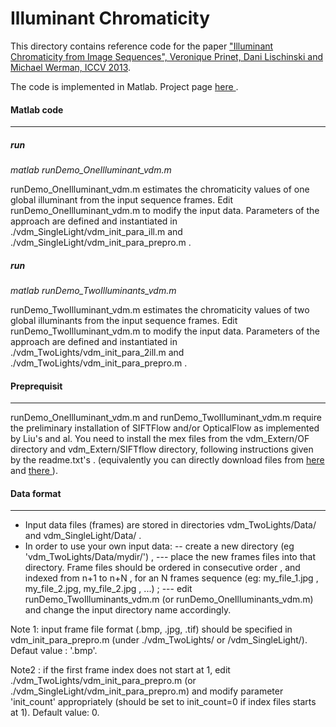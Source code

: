 
# Illuminant Chromaticity
<p>This directory contains reference code for the paper <a href="https://www.cs.huji.ac.il/labs/cglab/projects/illumest/Illuminant/iccv2013_illuminant.pdf" >"Illuminant Chromaticity from Image Sequences", Veronique Prinet, Dani Lischinski and Michael Werman, ICCV 2013</a>.</p> 

<p>The code is implemented in Matlab. Project page <a href='https://www.cs.huji.ac.il/labs/cglab/projects/illumest/Illuminant/'> here </a>.</p>


####  Matlab code 
 ----------
##### run
_matlab runDemo_OneIlluminant_vdm.m_

runDemo_OneIlluminant_vdm.m   estimates the chromaticity values of one global illuminant from the input sequence frames. 
Edit runDemo_OneIlluminant_vdm.m to modify the input data. 
Parameters of the approach are defined and instantiated in ./vdm_SingleLight/vdm_init_para_ill.m and ./vdm_SingleLight/vdm_init_para_prepro.m . 

##### run 
_matlab runDemo_TwoIlluminants_vdm.m_

 runDemo_TwoIlluminant_vdm.m   estimates the chromaticity values of two global illuminants from the input sequence frames. 
Edit runDemo_TwoIlluminant_vdm.m to modify the input data. 
Parameters of the approach are defined and instantiated in ./vdm_TwoLights/vdm_init_para_2ill.m and ./vdm_TwoLights/vdm_init_para_prepro.m . 

#### Preprequisit
 -----------

runDemo_OneIlluminant_vdm.m and  runDemo_TwoIlluminant_vdm.m require the preliminary installation of SIFTFlow and/or OpticalFlow as implemented by Liu's and al. You need to install the mex files from the vdm_Extern/OF   directory and vdm_Extern/SIFTflow directory, following instructions given by the readme.txt's . (equivalently you can directly download files from <a href="http://people.csail.mit.edu/celiu/OpticalFlow/" > here </a> and   <a href="people.csail.mit.edu/celiu/SIFTflow/"> there </a>).

#### Data format
-------------

- Input data files (frames) are stored in directories vdm_TwoLights/Data/ and vdm_SingleLight/Data/ .
- In order to use your own input data: 
--  create a new directory (eg 'vdm_TwoLights/Data/mydir/') , 
--- place the new frames files into that directory. Frame files should be ordered in consecutive order , and indexed from n+1 to n+N , for an N frames sequence (eg: my_file_1.jpg , my_file_2.jpg, my_file_2.jpg , ...) ; 
--- edit runDemo_TwoIlluminants_vdm.m (or runDemo_OneIlluminants_vdm.m) and change the input directory name accordingly.


<p>
Note 1:  input frame file format (.bmp, .jpg, .tif) should be specified in vdm_init_para_prepro.m (under ./vdm_TwoLights/ or /vdm_SingleLight/). Defaut value : '.bmp'. 
</p>
<p>
Note2 : if the first frame index does not start at 1, edit ./vdm_TwoLights/vdm_init_para_prepro.m (or ./vdm_SingleLight/vdm_init_para_prepro.m) and modify parameter 'init_count' appropriately (should be set to init_count=0 if index files starts at 1). Default value: 0.  
</p>
